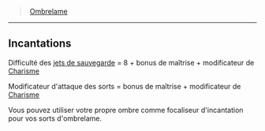 ﻿---
!GenericItem
Name: Incantations
Id: rogue_ombrelame_hd.md#incantations
ParentLink: rogue_ombrelame_hd.md#ombrelame
ParentName: Ombrelame
NameLevel: 2
Attributes:
  Name: Incantations
  Markdown: >+
    ## <!--Name-->Incantations<!--/Name-->


    Difficulté des [jets de sauvegarde](hd_abilities_jets_de_sauvegarde.md) = 8 + bonus de maîtrise + modificateur de [Charisme](hd_abilities_charisma.md)


    Modificateur d'attaque des sorts = bonus de maîtrise + modificateur de [Charisme](hd_abilities_charisma.md)


    Vous pouvez utiliser votre propre ombre comme focaliseur d'incantation pour vos sorts d'ombrelame.

AttributesDictionary: >+
  Name: Incantations

  Markdown: >+

    ## <!--Name-->Incantations<!--/Name-->





    Difficulté des [jets de sauvegarde](hd_abilities_jets_de_sauvegarde.md) = 8 + bonus de maîtrise + modificateur de [Charisme](hd_abilities_charisma.md)





    Modificateur d'attaque des sorts = bonus de maîtrise + modificateur de [Charisme](hd_abilities_charisma.md)





    Vous pouvez utiliser votre propre ombre comme focaliseur d'incantation pour vos sorts d'ombrelame.



---
> [Ombrelame](hd_rogue_ombrelame.md)

---

## Incantations

Difficulté des [jets de sauvegarde](hd_abilities_jets_de_sauvegarde.md) = 8 + bonus de maîtrise + modificateur de [Charisme](hd_abilities_charisma.md)

Modificateur d'attaque des sorts = bonus de maîtrise + modificateur de [Charisme](hd_abilities_charisma.md)

Vous pouvez utiliser votre propre ombre comme focaliseur d'incantation pour vos sorts d'ombrelame.

